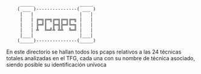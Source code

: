          _____                 _____ 
        ( ___ )---------------( ___ )
         |   |                 |   | 
         |   | ╔═╗╔═╗╔═╗╔═╗╔═╗ |   | 
         |   | ╠═╝║  ╠═╣╠═╝╚═╗ |   | 
         |   | ╩  ╚═╝╩ ╩╩  ╚═╝ |   | 
         |___|                 |___| 
        (_____)---------------(_____)


En este directorio se hallan todos los pcaps relativos a las 24 técnicas totales analizadas en el TFG, cada una con su nombre de técnica asociado, siendo posible su identificación unívoca
